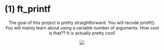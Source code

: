# <head>(1) ft_printf</head>
<p align="center">The goal of this project is pretty straightforward. You will recode printf(). You will mainly learn about using a variable number of arguments. How cool is that?? It is actually pretty cool!</p>

<p align="center">
      	<img src="https://img.shields.io/badge/score-100%2F100-brightgreen?style=for-the-badge" />
